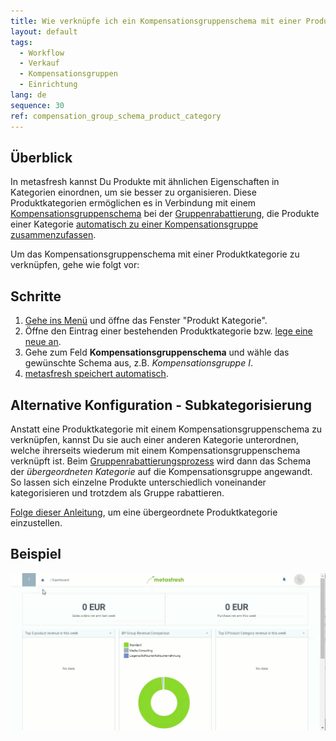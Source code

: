 ```yaml
---
title: Wie verknüpfe ich ein Kompensationsgruppenschema mit einer Produktkategorie?
layout: default
tags:
  - Workflow
  - Verkauf
  - Kompensationsgruppen
  - Einrichtung
lang: de
sequence: 30
ref: compensation_group_schema_product_category
---
```


## Überblick
In metasfresh kannst Du Produkte mit ähnlichen Eigenschaften in Kategorien einordnen, um sie besser zu organisieren. Diese Produktkategorien ermöglichen es in Verbindung mit einem [Kompensationsgruppenschema](Kompensationsgruppenschema_anlegen) bei der [Gruppenrabattierung](Auftragszeilengruppenrabatt), die Produkte einer Kategorie [automatisch zu einer Kompensationsgruppe zusammenzufassen](Kompensationsgruppen_automatisch_erstellen).

Um das Kompensationsgruppenschema mit einer Produktkategorie zu verknüpfen, gehe wie folgt vor:

## Schritte
1. [Gehe ins Menü](Menu) und öffne das Fenster "Produkt Kategorie".
1. Öffne den Eintrag einer bestehenden Produktkategorie bzw. [lege eine neue an](NeueProduktkategorie).
1. Gehe zum Feld **Kompensationsgruppenschema** und wähle das gewünschte Schema aus, z.B. *Kompensationsgruppe I*.
1. [metasfresh speichert automatisch](Speicheranzeige).

## Alternative Konfiguration - Subkategorisierung
Anstatt eine Produktkategorie mit einem Kompensationsgruppenschema zu verknüpfen, kannst Du sie auch einer anderen Kategorie unterordnen, welche ihrerseits wiederum mit einem Kompensationsgruppenschema verknüpft ist. Beim [Gruppenrabattierungsprozess](Auftragszeilengruppenrabatt) wird dann das Schema der *übergeordneten Kategorie* auf die Kompensationsgruppe angewandt. So lassen sich einzelne Produkte unterschiedlich voneinander kategorisieren und trotzdem als Gruppe rabattieren.

[Folge dieser Anleitung](Uebergeordnete_Produktkategorie), um eine übergeordnete Produktkategorie einzustellen.

## Beispiel
![](assets/Kompensationsgruppenschema_Produktkategorie.gif)
